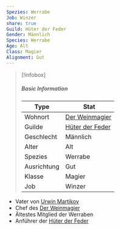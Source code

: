 ```yaml
---
Spezies: Werrabe
Job: Winzer
share: true
Guild: Hüter der Feder
Gender: Männlich
Species: Werrabe
Age: Alt
Class: Magier
Alignment: Gut
---
```



>[!infobox]
>##### Basic Information
>Type | Stat |
>----  | ----  |
> Wohnort | [Der Weinmagier](../Places/Geb%C3%A4ude/Der%20Weinmagier.md) |
> Guilde | [Hüter der Feder](./Guilds/H%C3%BCter%20der%20Feder.md) |
> Geschlecht | Männlich |
> Alter | Alt |
> Spezies | Werrabe |
> Ausrichtung | Gut |
> Klasse | Magier |
> Job | Winzer |


- Vater von [Urwin Martikov](./Urwin%20Martikov.md)
- Chef des [Der Weinmagier](../Places/Geb%C3%A4ude/Der%20Weinmagier.md)
- Ältestes Mitglied der Werraben
- Anführer der [Hüter der Feder](./Guilds/H%C3%BCter%20der%20Feder.md)